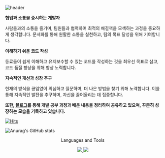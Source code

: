 
![header](https://capsule-render.vercel.app/api?type=Waving)

**협업과 소통을 중시하는 개발자**

사람들과의 소통을 즐기며, 팀원들과 협력하여 최적의 해결책을 모색하는 과정을 중요하게 생각합니다. 문서화를 통해 원활한 소통을 실천하고, 팀의 목표 달성을 위해 기여합니다.

**이해하기 쉬운 코드 작성**

동료들이 쉽게 이해하고 유지보수할 수 있는 코드를 작성하는 것을 최우선 목표로 삼고, 코드 품질 향상을 위해 항상 노력합니다.

**지속적인 개선과 성장 추구**

현재의 방식을 끊임없이 의심하고 질문하며, 더 나은 방법을 찾기 위해 노력합니다. 이를 통해 지속적인 발전을 추구하며, 자신을 끌어올리는 데 집중합니다.

**또한, [블로그](https://remazitensi.tistory.com/)를 통해 개발 공부 과정과 배운 내용을 정리하여 공유하고 있으며, 꾸준히 성장하는 모습을 기록하고 있습니다.**

[![Hits](https://hits.seeyoufarm.com/api/count/incr/badge.svg?url=https%3A%2F%2Fgithub.com%2Fremazitensi&count_bg=%2384DDFF&title_bg=%23BFE9ED&icon=&icon_color=%23E7E7E7&title=hits&edge_flat=false)](https://hits.seeyoufarm.com)

![Anurag's GitHub stats](https://github-readme-stats.vercel.app/api?username=remazitensi&show_icons=true&theme=radical)

<p align="center">
    Languages and Tools
</p>

<p align="center">
  <a href="https://skillicons.dev">
    <img src="https://skillicons.dev/icons?i=nodejs,nestjs,js,ts,python" />
    <img src="https://skillicons.dev/icons?i=git,docker,notion" />
  </a>
</p>
